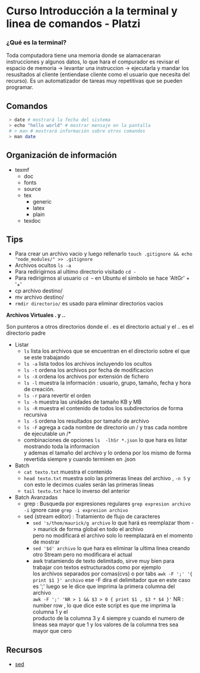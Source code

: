 # **Curso Introducción a la terminal y linea de comandos - Platzi**

### **¿Qué es la terminal?**

Toda computadora tiene una memoria donde se alamacenaran instrucciones y algunos datos, lo que hara el compurador
es revisar el espacio de memoria -> levantar una instruccion -> ejecutarla y mandar los resusltados al cliente
(entiendase cliente como el usuario que necesita del recurso).
Es un automatizador de tareas muy repetitivas que se pueden programar.

## **Comandos**

```sh
 > date # mostrará la fecha del sistema
 > echo "hello world" # mostrar mensaje en la pantalla
 # > man # mostrará información sobre otros comandos
 > man date
```

## **Organización de información**

- texmf
  - doc
  - fonts
  - source
  - tex
    - generic
    - latex
    - plain
  - texdoc

## **Tips**

- Para crear un archivo vacio y luego rellenarlo `touch .gitignore && echo "node_modules/" >> .gitignore`
- Archivos ocultos `ls -a`
- Para redirigirnos al ultimo directorio visitado `cd -`
- Para redirigirnos al usuario `cd ~` en Ubuntu el simbolo se hace 'AltGr' + '+'
- cp archivo destino/
- mv archivo destino/
- `rmdir directorio/` es usado para eliminar directorios vacios

**Archivos Virtuales . y ..**

Son punteros a otros directorios donde el . es el directorio actual y el .. es el directorio padre

- Listar
  - `ls` lista los archivos que se encuentran en el directorio sobre el que se este trabajando
  - `ls -a` lista todos los archivos incluyendo los ocultos
  - `ls -t` ordena los archivos por fecha de modificacion
  - `ls -X` ordena los archivos por extensión de fichero
  - `ls -l` muestra la información : usuario, grupo, tamaño, fecha y hora de creación.
  - `ls -r` para revertir el orden
  - `ls -h` muestra las unidades de tamaño KB y MB
  - `ls -R` muestra el contenido de todos los subdirectorios de forma recursiva
  - `ls -S` ordena los resultados por tamaño de archivo
  - `ls -F` agrega a cada nombre de directorio un / y tras cada nombre de ejecutable un /*
  - combinaciones de opciones `ls  -lhSr *.json` lo que hara es listar mostrando toda la informacion<br>
    y ademas el tamaño del archivo y lo ordena por los mismo de forma revertida siempre y cuando terminen en .json
- Batch
  - `cat texto.txt` muestra el contenido
  - `head texto.txt` muestra solo las primeras lineas del archivo , `-n 5` y con esto le decimos cuales serán las primeras lineas
  - `tail texto.txt` hace lo inverso del anterior
- Batch Avanzadas
  - grep : Busqueda por expresiones regulares `grep expresion archivo` `-i` ignore case `grep -i expresion archivo`
  - sed (stream editor) : Tratamiento de flujo de caracteres
    - `sed 's/thom/maurick/g archivo` lo que hará es reemplazar thom -> maurick de forma global en todo el archivo<br>
    pero no modificará el archivo solo lo reemplazará en el momento de mostrar
    - `sed '$d' archivo` lo que hara es eliminar la ultima linea creando otro Stream pero no modificara el actual
    - awk tratamiendo de texto delimitado, sirve muy bien para trabajar con textos estructurados como por ejemplo<br>
    los archivos separados por comas(cvs) o por tabs `awk -F ';' '{ print $1 }' archivo` ese -F dira el delimitador que en este caso es ';'
    luego se le dice que imprima la primera columna del archivo<br>
    `awk -F ';' 'NR > 1 && $3 > 0 { print $1 , $3 * $4 }'` NR : number row , lo que dice este script es que me imprima la columna 1 y el<br>
    producto de la columna 3 y 4 siempre y cuando el numero de lineas sea mayor que 1 y los valores de la columna tres sea mayor que cero

## **Recursos**

- [sed](https://likegeeks.com/es/sed-de-linux/)